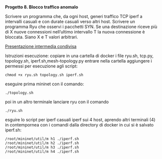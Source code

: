 **Progetto 8. Blocco traffico anomalo**

Scrivere un programma che, da ogni host, generi traffico TCP iperf a intervalli casuali e con durate casuali verso altri host. Scrivere un programma Ryu che osservi i pacchetti SYN. Se una destinazione riceve più di X nuove connessioni nell’ultimo intervallo T la nuova connessione è bloccata. Siano X e T valori arbitrari.

[Presentazione intermedia condivisa](https://polimi365-my.sharepoint.com/:p:/g/personal/10169800_polimi_it/EaobnsC3-O9ArCa_GNBwLsgB0S-8JqHUxtt0P7-_12-jfQ?e=cplChJ)

Istruzioni esecuzione:
copiare in una cartella di docker i file ryu.sh, tcp.py, topology.sh, iperf.sh,mesh-topology.py
entrare nella cartella
aggiungere i permessi per esecuzione agli script:
```
chmod +x ryu.sh topology.sh iperf.sh
```
eseguire prima mininet con il comando:
```
./topology.sh
```
poi in un altro terminale  lanciare ryu con il comando
```
./ryu.sh
```

esguire lo script per iperf casuali iperf sui 4 host, aprendo altri terminali (4) in contempornea con i comandi
dalla directory di docker in cui si è salvato iperf.sh:

```
/root/mininet/util/m h1 ./iperf.sh
/root/mininet/util/m h2 ./iperf.sh
/root/mininet/util/m h3 ./iperf.sh
/root/mininet/util/m h4 ./iperf.sh
```